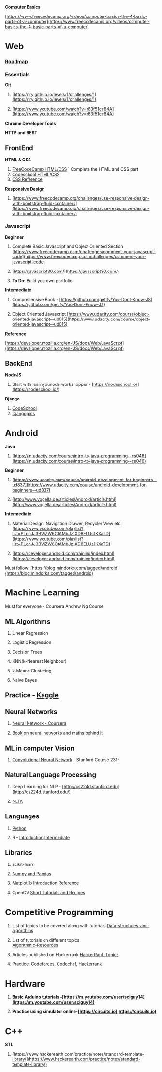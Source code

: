 **Computer Basics**

[https://www.freecodecamp.org/videos/computer-basics-the-4-basic-parts-of-a-computer](https://www.freecodecamp.org/videos/computer-basics-the-4-basic-parts-of-a-computer)   




# Web

### **[Roadmap](https://medium.freecodecamp.org/a-roadmap-to-becoming-a-web-developer-in-2017-b6ac3dddd0cf)**

### Essentials

**Git**

1. [https://try.github.io/levels/1/challenges/1](https://try.github.io/levels/1/challenges/1) 

2. [https://www.youtube.com/watch?v=r63f51ce84A](https://www.youtube.com/watch?v=r63f51ce84A) 

**Chrome Developer Tools**

**HTTP and REST**

## FrontEnd

**HTML & CSS**

1. [FreeCodeCamp HTML/CSS](https://www.freecodecamp.org/challenges/say-hello-to-html-elements)	`
	Complete the HTML and CSS part
2. [Codeschool HTML/CSS](https://www.codeschool.com/learn/html-css)
3. [CSS Reference](http://cssreference.io)

**Responsive Design**

1. [https://www.freecodecamp.org/challenges/use-responsive-design-with-bootstrap-fluid-containers](https://www.freecodecamp.org/challenges/use-responsive-design-with-bootstrap-fluid-containers) 

### Javascript

**Beginner**

1. Complete Basic Javascript and Object Oriented Section [https://www.freecodecamp.com/challenges/comment-your-javascript-code](https://www.freecodecamp.com/challenges/comment-your-javascript-code) 

2. [https://javascript30.com/](https://javascript30.com/)

3. **To Do**: Build you own portfolio

	

**Intermediate**

1. Comprehensive Book - [https://github.com/getify/You-Dont-Know-JS](https://github.com/getify/You-Dont-Know-JS) 

2. Object Oriented Javascript [https://www.udacity.com/course/object-oriented-javascript--ud015](https://www.udacity.com/course/object-oriented-javascript--ud015) 

**Reference**

[https://developer.mozilla.org/en-US/docs/Web/JavaScript](https://developer.mozilla.org/en-US/docs/Web/JavaScript) 

## BackEnd

**NodeJS**

1. Start with learnyounode workshopper - [https://nodeschool.io/](https://nodeschool.io/)       


**Django**

1. [CodeSchool](https://www.codeschool.com/courses/try-django)
2. [Djangogirls](https://tutorial.djangogirls.org/en/)


# Android

**Java**

1. [https://in.udacity.com/course/intro-to-java-programming--cs046](https://in.udacity.com/course/intro-to-java-programming--cs046)

 

**Beginner**	

1. [https://www.udacity.com/course/android-development-for-beginners--ud837](https://www.udacity.com/course/android-development-for-beginners--ud837) 

2. [http://www.vogella.de/articles/Android/article.html](http://www.vogella.de/articles/Android/article.html) 

**Intermediate**

1. Material Design: Navigation Drawer,  Recycler View etc. [https://www.youtube.com/playlist?list=PLonJJ3BVjZW6CtAMbJz1XD8ELUs1KXaTD](https://www.youtube.com/playlist?list=PLonJJ3BVjZW6CtAMbJz1XD8ELUs1KXaTD) 

2. [https://developer.android.com/training/index.html](https://developer.android.com/training/index.html) 

Must follow: [https://blog.mindorks.com/tagged/android](https://blog.mindorks.com/tagged/android)       





# Machine Learning

Must for everyone - [Coursera Andrew Ng Course](https://www.coursera.org/learn/machine-learning)

## ML Algorithms

1. Linear Regression

2. Logistic Regression

3. Decision Trees

4. KNN(k-Nearest Neighbour)

5. k-Means Clustering

6. Naive Bayes

## Practice - [Kaggle](https://www.kaggle.com/)

## Neural Networks

1. [Neural Network - Coursera](https://www.coursera.org/learn/neural-networks)

2. [Book on neural networks](http://neuralnetworksanddeeplearning.com/) and maths behind it.

## ML in computer Vision

1. [Convolutional Neural Network](http://cs231n.stanford.edu) - Stanford Course 231n

## Natural Language Processing

1. Deep Learning for NLP - [http://cs224d.stanford.edu](http://cs224d.stanford.edu/)

2. [NLTK](http://www.nltk.org/)

## Languages

1. [Python](https://pythonprogramming.net/)

2. R - [Introduction](https://www.datacamp.com/courses/free-introduction-to-r) [Intermediate](https://www.datacamp.com/courses/intermediate-r)

## Libraries
1. scikit-learn

2. [Numpy and Pandas](https://www.udacity.com/course/intro-to-data-analysis--ud170)

3. Matplotlib
	[Introduction](https://www.datacamp.com/community/tutorials/matplotlib-tutorial-python)
	[Reference](https://www.labri.fr/perso/nrougier/teaching/matplotlib/)

4. OpenCV
	[Short Tutorials and Recipes](https://www.pyimagesearch.com)
 

# Competitive Programming

1. List of topics to be covered along with tutorials 
[Data-structures-and-algorithms](https://discuss.codechef.com/questions/48877/data-structures-and-algorithms) 

2. List of tutorials on different topics 		
[Algorithmic-Resources](https://github.com/hkirat/Algorithmic-Resources) 

3. Articles published on Hackerrank [HackerRank-Topics](https://github.com/manoharreddyporeddy/HackerRank-Topics) 

4. Practice: [Codeforces](http://codeforces.com/), [Codechef](http://www.codechef.com/), [Hackerrank](https://www.hackerrank.com/)      





# Hardware

1. **Basic Arduino tutorials -[https://m.youtube.com/user/sciguy14](https://m.youtube.com/user/sciguy14)**

2. **Practice using simulator online-[https://circuits.io](https://circuits.io)**     





# C++

**STL**

1. [https://www.hackerearth.com/practice/notes/standard-template-library/](https://www.hackerearth.com/practice/notes/standard-template-library/)

    
